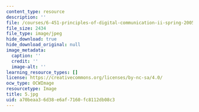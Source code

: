```yaml
---
content_type: resource
description: ''
file: /courses/6-451-principles-of-digital-communication-ii-spring-2005/a70beaa36d38e6af7160fc8112db08c3_5.jpg
file_size: 2434
file_type: image/jpeg
hide_download: true
hide_download_original: null
image_metadata:
  caption: ''
  credit: ''
  image-alt: ''
learning_resource_types: []
license: https://creativecommons.org/licenses/by-nc-sa/4.0/
ocw_type: OCWImage
resourcetype: Image
title: 5.jpg
uid: a70beaa3-6d38-e6af-7160-fc8112db08c3
---
```

